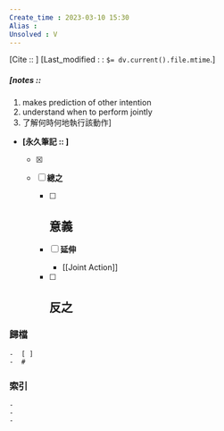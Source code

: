 ```yaml
---
Create_time : 2023-03-10 15:30
Alias : 
Unsolved : V
---
```

[Cite :: ]
[Last_modified : : `$= dv.current().file.mtime`.]
##### [notes ::  
1. makes prediction of other intention
2. understand when to perform jointly
3. 了解何時何地執行該動作]

- **[永久筆記 :: ]**
	
	- [x]
	
	- [ ] **總之**
		
		- [ ] **意義**
			-
		
		- [ ] **延伸**
			- [[Joint Action]]
		
		- [ ] **反之**
			-
		


### 歸檔 
	-  [ ]
	-  #

### 索引
	-
	-
	-
	
